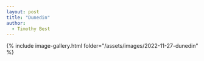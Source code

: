 ```yaml
---
layout: post
title: "Dunedin"
author:
  - Timothy Best
---
```


{% include image-gallery.html folder="/assets/images/2022-11-27-dunedin" %}
